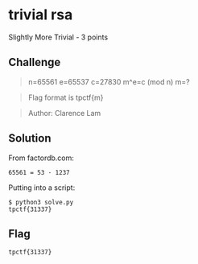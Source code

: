 # trivial rsa
Slightly More Trivial - 3 points

## Challenge 
> n=65561
e=65537
c=27830
m^e=c (mod n)
m=?

> Flag format is tpctf{m}

> Author: Clarence Lam

## Solution

From factordb.com:

	65561 = 53 · 1237

Putting into a script:
	
	$ python3 solve.py 
	tpctf{31337}

## Flag
`tpctf{31337}`